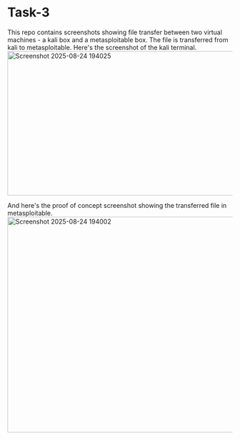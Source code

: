 # Task-3

This repo contains screenshots showing file transfer between two virtual machines - a kali box and a metasploitable box. The file is transferred from kali to metasploitable. Here's the screenshot of the kali terminal.
<img width="611" height="323" alt="Screenshot 2025-08-24 194025" src="https://github.com/user-attachments/assets/1c536e87-d8be-4aa7-8835-334e83c937ed" />


And here's the proof of concept screenshot showing the transferred file in metasploitable.
<img width="724" height="483" alt="Screenshot 2025-08-24 194002" src="https://github.com/user-attachments/assets/23a20953-1eba-4d75-b5c8-07ce2b9b72c7" />
